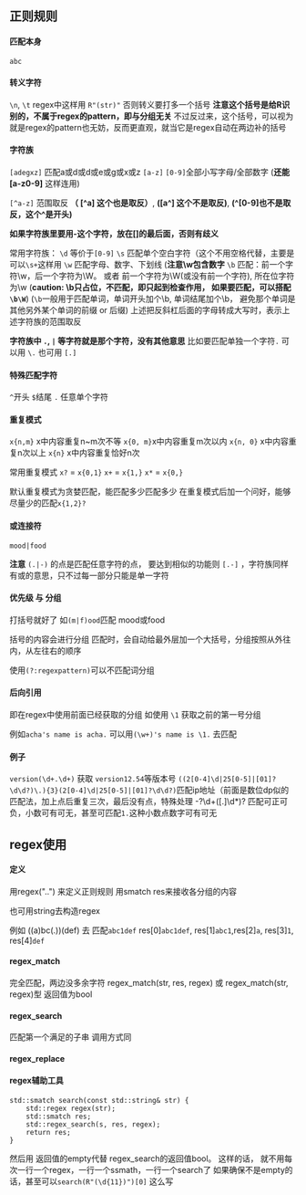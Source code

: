 ## 正则规则

#### 匹配本身
`abc`

#### 转义字符
`\n`, `\t`
regex中这样用
`R"(str)"` 否则转义要打多一个括号
**注意这个括号是给R识别的，不属于regex的pattern，即与分组无关**
不过反过来，这个括号，可以视为就是regex的pattern也无妨，反而更直观，就当它是regex自动在两边补的括号

#### 字符族
`[adegxz]` 匹配a或d或d或e或g或x或z
`[a-z]` `[0-9]`全部小写字母/全部数字 (**还能[a-z0-9]** 这样连用)

`[^a-z]` 范围取反 **（ [^a] 这个也是取反）**,  **([a^] 这个不是取反)**, **(^[0-9]也不是取反，这个^是开头)**

**如果字符族里要用-这个字符，放在[]的最后面，否则有歧义**

常用字符族：
`\d`  等价于`[0-9]`
`\s` 匹配单个空白字符（这个不用空格代替，主要是可以`\s+`这样用
`\w` 匹配字母、数字、下划线 (**注意\w包含数字**
`\b` 匹配：前一个字符\w，后一个字符为\W。   或者   前一个字符为\W(或没有前一个字符), 所在位字符为\w
(**caution:  \b只占位，不匹配，即只起到检查作用， 如果要匹配，可以搭配 `\b\W`**)
(`\b`一般用于匹配单词，单词开头加个\b, 单词结尾加个\b， 避免那个单词是其他另外某个单词的前缀 or 后缀)
上述把反斜杠后面的字母转成大写时，表示上述字符族的范围取反

**字符族中 `.`, `|` 等字符就是那个字符，没有其他意思**
比如要匹配单独一个字符`.` 可以用 `\.` 也可用 `[.]` 

#### 特殊匹配字符
`^`开头 `$`结尾
`.` 任意单个字符

#### 重复模式
`x{n,m}` x中内容重复n~m次不等
`x{0, m}`x中内容重复m次以内
`x{n, 0}` x中内容重复n次以上
`x{n}` x中内容重复恰好n次

常用重复模式
`x?` = `x{0,1}`
`x+` = `x{1,}`
`x*` = `x{0,}`

默认重复模式为贪婪匹配，能匹配多少匹配多少
在重复模式后加一个问好，能够尽量少的匹配`x{1,2}?`

#### 或连接符
`mood|food`

**注意** `(.|-)` 的点是匹配任意字符的点， 要达到相似的功能则 `[.-]` ，字符族同样有或的意思，只不过每一部分只能是单一字符

#### 优先级 与 分组
打括号就好了
如`(m|f)ood`匹配 mood或food

括号的内容会进行分组
匹配时，会自动给最外层加一个大括号，分组按照从外往内，从左往右的顺序

使用`(?:regexpattern)`可以不匹配词分组

#### 后向引用
即在regex中使用前面已经获取的分组
如使用 `\1` 获取之前的第一号分组

例如`acha's name is acha.`
可以用`(\w+)'s name is \1.` 去匹配

#### 例子
`version(\d+.\d+)` 获取 `version12.54`等版本号
`((2[0-4]\d|25[0-5]|[01]?\d\d?)\.){3}(2[0-4]\d|25[0-5]|[01]?\d\d?)`匹配ip地址（前面是数位dp似的匹配法，加上点后重复三次，最后没有点，特殊处理
-?\d+([.]\d*)? 匹配可正可负，小数可有可无，甚至可匹配`1.`这种小数点数字可有可无

## regex使用
#### 定义
用regex("..") 来定义正则规则
用smatch res来接收各分组的内容

也可用string去构造regex

例如
((a)bc(.))(def)  去 匹配`abc1def`
res[0]`abc1def`, res[1]`abc1`,res[2]`a`, res[3]`1`, res[4]`def`

#### regex_match
完全匹配，两边没多余字符
regex_match(str, res, regex) 或 regex_match(str, regex)型
返回值为bool

#### regex_search
匹配第一个满足的子串
调用方式同

#### regex_replace

#### regex辅助工具
```
std::smatch search(const std::string& str) {
    std::regex regex(str);
    std::smatch res;
    std::regex_search(s, res, regex);
    return res;
}
```
然后用 返回值的empty代替 regex_search的返回值bool。 
这样的话， 就不用每次一行一个regex，一行一个ssmath，一行一个search了
如果确保不是empty的话，甚至可以`search(R"(\d{11})")[0]` 这么写